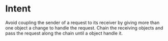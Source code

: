 # Intent

Avoid coupling the sender of a request to its receiver by
giving more than one object a change to handle the request.
Chain the receiving objects and pass the request along the chain
until a object handle it.